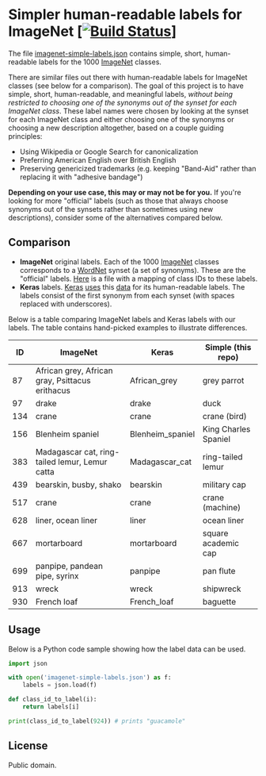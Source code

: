 # Simpler human-readable labels for ImageNet [[![Build Status](https://travis-ci.com/anishathalye/imagenet-simple-labels.svg?branch=master)](https://travis-ci.com/anishathalye/imagenet-simple-labels)]

The file [imagenet-simple-labels.json](imagenet-simple-labels.json) contains
simple, short, human-readable labels for the 1000 [ImageNet] classes.

There are similar files out there with human-readable labels for ImageNet
classes (see below for a comparison). The goal of this project is to have
simple, short, human-readable, and meaningful labels, _without being restricted
to choosing one of the synonyms out of the synset for each ImageNet class_.
These label names were chosen by looking at the synset for each ImageNet class
and either choosing one of the synonyms or choosing a new description
altogether, based on a couple guiding principles:

- Using Wikipedia or Google Search for canonicalization
- Preferring American English over British English
- Preserving genericized trademarks (e.g. keeping "Band-Aid" rather than
  replacing it with "adhesive bandage")

**Depending on your use case, this may or may not be for you.** If you're
looking for more "official" labels (such as those that always choose synonyms
out of the synsets rather than sometimes using new descriptions), consider some
of the alternatives compared below.

## Comparison

- **ImageNet** original labels. Each of the 1000 [ImageNet] classes corresponds
  to a [WordNet] synset (a set of synonyms). These are the "official" labels.
  [Here][imagenet-labels] is a file with a mapping of class IDs to these
  labels.
- **Keras** labels. [Keras][Keras] [uses][keras-imagenet-utils] this
  [data][keras-labels] for its human-readable labels. The labels consist of the
  first synonym from each synset (with spaces replaced with underscores).

Below is a table comparing ImageNet labels and Keras labels with our labels.
The table contains hand-picked examples to illustrate differences.

| ID | ImageNet | Keras | Simple (this repo) |
| --- | --- | --- | --- |
| 87 | African grey, African gray, Psittacus erithacus | African_grey | grey parrot |
| 97 | drake | drake | duck |
| 134 | crane | crane | crane (bird) |
| 156 | Blenheim spaniel | Blenheim_spaniel | King Charles Spaniel |
| 383 | Madagascar cat, ring-tailed lemur, Lemur catta | Madagascar_cat | ring-tailed lemur |
| 439 | bearskin, busby, shako | bearskin | military cap |
| 517 | crane | crane | crane (machine) |
| 628 | liner, ocean liner | liner | ocean liner |
| 667 | mortarboard | mortarboard | square academic cap |
| 699 | panpipe, pandean pipe, syrinx | panpipe | pan flute |
| 913 | wreck | wreck | shipwreck |
| 930 | French loaf | French_loaf | baguette |

## Usage

Below is a Python code sample showing how the label data can be used.

```python
import json

with open('imagenet-simple-labels.json') as f:
    labels = json.load(f)

def class_id_to_label(i):
    return labels[i]

print(class_id_to_label(924)) # prints "guacamole"
```

## License

Public domain.

[ImageNet]: http://www.image-net.org/
[WordNet]: https://wordnet.princeton.edu/
[imagenet-labels]: https://gist.github.com/yrevar/942d3a0ac09ec9e5eb3a
[Keras]: https://keras.io/
[keras-imagenet-utils]: https://github.com/keras-team/keras-applications/blob/master/keras_applications/imagenet_utils.py
[keras-labels]: https://s3.amazonaws.com/deep-learning-models/image-models/imagenet_class_index.json
